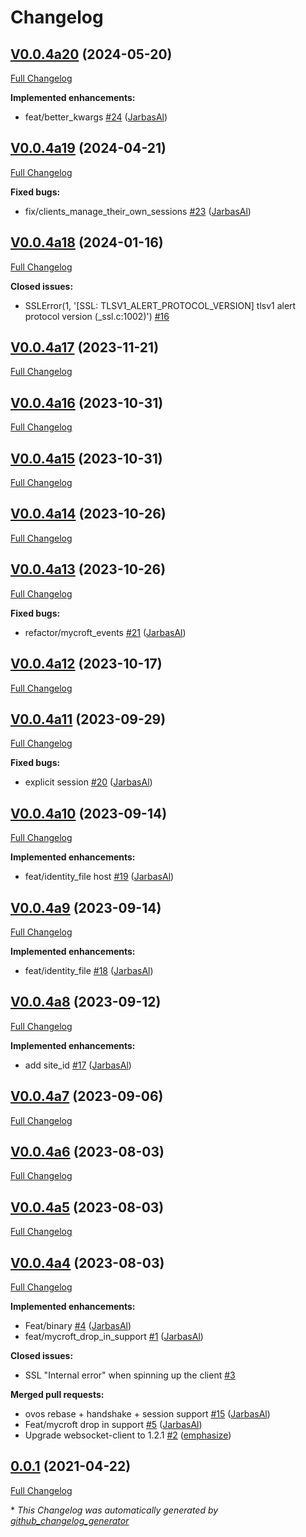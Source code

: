 # Changelog

## [V0.0.4a20](https://github.com/JarbasHiveMind/hivemind-websocket-client/tree/V0.0.4a20) (2024-05-20)

[Full Changelog](https://github.com/JarbasHiveMind/hivemind-websocket-client/compare/V0.0.4a19...V0.0.4a20)

**Implemented enhancements:**

- feat/better\_kwargs [\#24](https://github.com/JarbasHiveMind/hivemind-websocket-client/pull/24) ([JarbasAl](https://github.com/JarbasAl))

## [V0.0.4a19](https://github.com/JarbasHiveMind/hivemind-websocket-client/tree/V0.0.4a19) (2024-04-21)

[Full Changelog](https://github.com/JarbasHiveMind/hivemind-websocket-client/compare/V0.0.4a18...V0.0.4a19)

**Fixed bugs:**

- fix/clients\_manage\_their\_own\_sessions [\#23](https://github.com/JarbasHiveMind/hivemind-websocket-client/pull/23) ([JarbasAl](https://github.com/JarbasAl))

## [V0.0.4a18](https://github.com/JarbasHiveMind/hivemind-websocket-client/tree/V0.0.4a18) (2024-01-16)

[Full Changelog](https://github.com/JarbasHiveMind/hivemind-websocket-client/compare/V0.0.4a17...V0.0.4a18)

**Closed issues:**

-  SSLError\(1, '\[SSL: TLSV1\_ALERT\_PROTOCOL\_VERSION\] tlsv1 alert protocol version \(\_ssl.c:1002\)'\)  [\#16](https://github.com/JarbasHiveMind/hivemind-websocket-client/issues/16)

## [V0.0.4a17](https://github.com/JarbasHiveMind/hivemind-websocket-client/tree/V0.0.4a17) (2023-11-21)

[Full Changelog](https://github.com/JarbasHiveMind/hivemind-websocket-client/compare/V0.0.4a16...V0.0.4a17)

## [V0.0.4a16](https://github.com/JarbasHiveMind/hivemind-websocket-client/tree/V0.0.4a16) (2023-10-31)

[Full Changelog](https://github.com/JarbasHiveMind/hivemind-websocket-client/compare/V0.0.4a15...V0.0.4a16)

## [V0.0.4a15](https://github.com/JarbasHiveMind/hivemind-websocket-client/tree/V0.0.4a15) (2023-10-31)

[Full Changelog](https://github.com/JarbasHiveMind/hivemind-websocket-client/compare/V0.0.4a14...V0.0.4a15)

## [V0.0.4a14](https://github.com/JarbasHiveMind/hivemind-websocket-client/tree/V0.0.4a14) (2023-10-26)

[Full Changelog](https://github.com/JarbasHiveMind/hivemind-websocket-client/compare/V0.0.4a13...V0.0.4a14)

## [V0.0.4a13](https://github.com/JarbasHiveMind/hivemind-websocket-client/tree/V0.0.4a13) (2023-10-26)

[Full Changelog](https://github.com/JarbasHiveMind/hivemind-websocket-client/compare/V0.0.4a12...V0.0.4a13)

**Fixed bugs:**

- refactor/mycroft\_events [\#21](https://github.com/JarbasHiveMind/hivemind-websocket-client/pull/21) ([JarbasAl](https://github.com/JarbasAl))

## [V0.0.4a12](https://github.com/JarbasHiveMind/hivemind-websocket-client/tree/V0.0.4a12) (2023-10-17)

[Full Changelog](https://github.com/JarbasHiveMind/hivemind-websocket-client/compare/V0.0.4a11...V0.0.4a12)

## [V0.0.4a11](https://github.com/JarbasHiveMind/hivemind-websocket-client/tree/V0.0.4a11) (2023-09-29)

[Full Changelog](https://github.com/JarbasHiveMind/hivemind-websocket-client/compare/V0.0.4a10...V0.0.4a11)

**Fixed bugs:**

- explicit session [\#20](https://github.com/JarbasHiveMind/hivemind-websocket-client/pull/20) ([JarbasAl](https://github.com/JarbasAl))

## [V0.0.4a10](https://github.com/JarbasHiveMind/hivemind-websocket-client/tree/V0.0.4a10) (2023-09-14)

[Full Changelog](https://github.com/JarbasHiveMind/hivemind-websocket-client/compare/V0.0.4a9...V0.0.4a10)

**Implemented enhancements:**

- feat/identity\_file host [\#19](https://github.com/JarbasHiveMind/hivemind-websocket-client/pull/19) ([JarbasAl](https://github.com/JarbasAl))

## [V0.0.4a9](https://github.com/JarbasHiveMind/hivemind-websocket-client/tree/V0.0.4a9) (2023-09-14)

[Full Changelog](https://github.com/JarbasHiveMind/hivemind-websocket-client/compare/V0.0.4a8...V0.0.4a9)

**Implemented enhancements:**

- feat/identity\_file [\#18](https://github.com/JarbasHiveMind/hivemind-websocket-client/pull/18) ([JarbasAl](https://github.com/JarbasAl))

## [V0.0.4a8](https://github.com/JarbasHiveMind/hivemind-websocket-client/tree/V0.0.4a8) (2023-09-12)

[Full Changelog](https://github.com/JarbasHiveMind/hivemind-websocket-client/compare/V0.0.4a7...V0.0.4a8)

**Implemented enhancements:**

- add site\_id [\#17](https://github.com/JarbasHiveMind/hivemind-websocket-client/pull/17) ([JarbasAl](https://github.com/JarbasAl))

## [V0.0.4a7](https://github.com/JarbasHiveMind/hivemind-websocket-client/tree/V0.0.4a7) (2023-09-06)

[Full Changelog](https://github.com/JarbasHiveMind/hivemind-websocket-client/compare/V0.0.4a6...V0.0.4a7)

## [V0.0.4a6](https://github.com/JarbasHiveMind/hivemind-websocket-client/tree/V0.0.4a6) (2023-08-03)

[Full Changelog](https://github.com/JarbasHiveMind/hivemind-websocket-client/compare/V0.0.4a5...V0.0.4a6)

## [V0.0.4a5](https://github.com/JarbasHiveMind/hivemind-websocket-client/tree/V0.0.4a5) (2023-08-03)

[Full Changelog](https://github.com/JarbasHiveMind/hivemind-websocket-client/compare/V0.0.4a4...V0.0.4a5)

## [V0.0.4a4](https://github.com/JarbasHiveMind/hivemind-websocket-client/tree/V0.0.4a4) (2023-08-03)

[Full Changelog](https://github.com/JarbasHiveMind/hivemind-websocket-client/compare/0.0.1...V0.0.4a4)

**Implemented enhancements:**

- Feat/binary [\#4](https://github.com/JarbasHiveMind/hivemind-websocket-client/pull/4) ([JarbasAl](https://github.com/JarbasAl))
- feat/mycroft\_drop\_in\_support [\#1](https://github.com/JarbasHiveMind/hivemind-websocket-client/pull/1) ([JarbasAl](https://github.com/JarbasAl))

**Closed issues:**

- SSL "Internal error" when spinning up the client  [\#3](https://github.com/JarbasHiveMind/hivemind-websocket-client/issues/3)

**Merged pull requests:**

- ovos rebase + handshake + session support [\#15](https://github.com/JarbasHiveMind/hivemind-websocket-client/pull/15) ([JarbasAl](https://github.com/JarbasAl))
- Feat/mycroft drop in support [\#5](https://github.com/JarbasHiveMind/hivemind-websocket-client/pull/5) ([JarbasAl](https://github.com/JarbasAl))
- Upgrade websocket-client to 1.2.1 [\#2](https://github.com/JarbasHiveMind/hivemind-websocket-client/pull/2) ([emphasize](https://github.com/emphasize))

## [0.0.1](https://github.com/JarbasHiveMind/hivemind-websocket-client/tree/0.0.1) (2021-04-22)

[Full Changelog](https://github.com/JarbasHiveMind/hivemind-websocket-client/compare/50c474cc7afa10809e712839621b0f28a364d0f8...0.0.1)



\* *This Changelog was automatically generated by [github_changelog_generator](https://github.com/github-changelog-generator/github-changelog-generator)*
